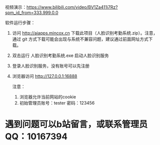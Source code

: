 视频演示：https://www.bilibili.com/video/BV1Za411i7Rz?spm_id_from=333.999.0.0

软件运行步骤：

1. 访问 http://aiapps.mincox.cn 下载此项目（人脸识别考勤系统.zip）。注意，通过 git 方式下载可能会出现与系统不兼容问题，建议通过前面网址方式下载。

3. 双击运行 人脸识别考勤系统.exe 启动人脸识别服务

4. 登录人脸识别服务，没有账号可以先注册

5. 浏览器访问 http://127.0.0.1:16888

   注意：
   1. 浏览器允许当前网站的cookie
   2. 初始管理员账号：tester 密码：123456

# 遇到问题可以b站留言，或联系管理员QQ：10167394
